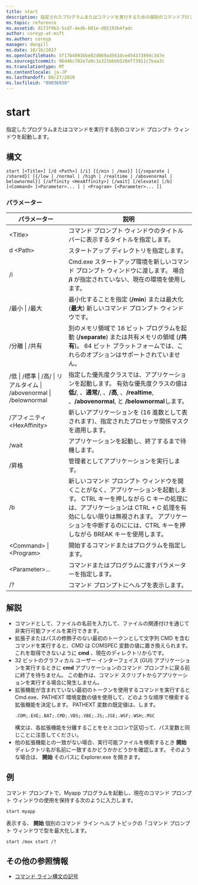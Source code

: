 ```yaml
---
title: start
description: 指定されたプログラムまたはコマンドを実行するための個別のコマンドプロンプトウィンドウを開始する、start の参照記事。
ms.topic: reference
ms.assetid: 0173f9b3-5cd7-4edb-b01e-d02193b4fadc
author: coreyp-at-msft
ms.author: coreyp
manager: dongill
ms.date: 10/16/2017
ms.openlocfilehash: 5f17b4093bbe82d869ad561dce45437389dc347e
ms.sourcegitcommit: 96d46c702e7a9c3a321bbbb5284f73911c7baa3c
ms.translationtype: MT
ms.contentlocale: ja-JP
ms.lasthandoff: 08/27/2020
ms.locfileid: "89036930"
---
```

# <a name="start"></a>start

指定したプログラムまたはコマンドを実行する別のコマンド プロンプト ウィンドウを起動します。



## <a name="syntax"></a>構文

```
start [<Title>] [/d <Path>] [/i] [{/min | /max}] [{/separate | /shared}] [{/low | /normal | /high | /realtime | /abovenormal | belownormal}] [/affinity <HexAffinity>] [/wait] [/elevate] [/b] [<Command> [<Parameter>... ] | <Program> [<Parameter>... ]]
```

### <a name="parameters"></a>パラメーター

|パラメーター|説明|
|---------|-----------|
|\<Title>|コマンド プロンプト ウィンドウのタイトル バーに表示するタイトルを指定します。|
|d \<Path>|スタートアップ ディレクトリを指定します。|
|/i|Cmd.exe スタートアップ環境を新しいコマンド プロンプト ウィンドウに渡します。 場合 **/i** が指定されていない、現在の環境を使用します。|
|/最小 \| /最大|最小化することを指定 (**/min**) または最大化 (**最大**) 新しいコマンド プロンプト ウィンドウです。|
|/分離 \| /共有|別のメモリ領域で 16 ビット プログラムを起動 (**/separate**) または共有メモリの領域 (**/共有**)。 64 ビット プラットフォームでは、これらのオプションはサポートされていません。|
|/低 \| /標準 \| /高/ \| リアルタイム \| /abovenormal \| /belownormal|指定した優先度クラスでは、アプリケーションを起動します。 有効な優先度クラスの値は **低/**, 、**通常/**, 、**/高**, 、**/realtime**, 、**/abovenormal**, と **/belownormal**します。|
|/アフィニティ \<HexAffinity>|新しいアプリケーションを (16 進数として表されます)、指定されたプロセッサ関係マスクを適用します。|
|/wait|アプリケーションを起動し、終了するまで待機します。|
|/昇格|管理者としてアプリケーションを実行します。|
|/b|新しいコマンド プロンプト ウィンドウを開くことがなく、アプリケーションを起動します。 CTRL キーを押しながら C キーの処理には、アプリケーションは CTRL + C 処理を有効にしない限りは無視されます。 アプリケーションを中断するのにには、CTRL キーを押しながら BREAK キーを使用します。|
|\<Command> \| \<Program>|開始するコマンドまたはプログラムを指定します。|
|\<Parameter>...|コマンドまたはプログラムに渡すパラメーターを指定します。|
|/?|コマンド プロンプトにヘルプを表示します。|

## <a name="remarks"></a>解説

- コマンドとして、ファイルの名前を入力して、ファイルの関連付けを通じて非実行可能ファイルを実行できます。
- 拡張子またはパスの修飾子のない最初のトークンとして文字列 CMD を含むコマンドを実行すると、CMD は COMSPEC 変数の値に置き換えられます。 これを取得できないように **cmd** 、現在のディレクトリからです。
- 32 ビットのグラフィカル ユーザー インターフェイス (GUI) アプリケーションを実行するときに **cmd** アプリケーションのコマンド プロンプトに戻る前に終了を待ちません。 この動作は、コマンド スクリプトからアプリケーションを実行する場合に発生しません。
- 拡張機能が含まれていない最初のトークンを使用するコマンドを実行すると Cmd.exe、PATHEXT 環境変数の値を使用して、どのような順序で検索する拡張機能を決定します。 PATHEXT 変数の既定値は、します。
  ```
  .COM;.EXE;.BAT;.CMD;.VBS;.VBE;.JS;.JSE;.WSF;.WSH;.MSC
  ```
  構文は、各拡張機能を分離することをセミコロンで区切って、パス変数と同じことに注意してください。
- 他の拡張機能との一致がない場合、実行可能ファイルを検索するとき **開始** ディレクトリ名が名前に一致するかどうかかどうかを確認します。 そのような場合は、 **開始** そのパスに Explorer.exe を開きます。

## <a name="examples"></a>例

コマンド プロンプトで、Myapp プログラムを起動し、現在のコマンド プロンプト ウィンドウの使用を保持する次のように入力します。
```
start myapp
```
表示する、 **開始** 個別のコマンド ライン ヘルプ トピックの「コマンド プロンプト ウィンドウで型を最大化します。
```
start /max start /?
```

## <a name="additional-references"></a>その他の参照情報

- [コマンド ライン構文の記号](command-line-syntax-key.md)
